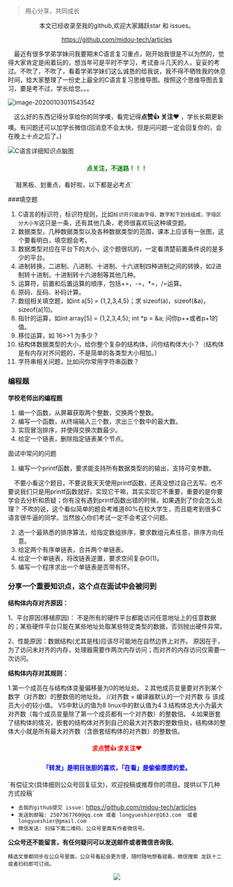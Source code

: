 > 用心分享，共同成长
>



<p align="center">本文已经收录至我的github,欢迎大家踊跃star 和 issues。</p>
<p align="center"><a  href="https://github.com/midou-tech/articles" target="_blank">https://github.com/midou-tech/articles</a></p>
&emsp;最近有很多学弟学妹问我要期末C语言复习重点，刚开始我很是不以为然的，觉得大家肯定是闹着玩的，想当年可是平时不学习，考试奋斗几天的人，妥妥的考过。不吹了，不吹了，看着学弟学妹们这么诚恳的给我说，我不得不牺牲我的休息时间，给大家整理了一份史上最全的C语言复习思维导图。按照这个思维导图去复习，要是考不过，学长给您。。。

![image-20200103011543542](https://tva1.sinaimg.cn/large/006tNbRwly1gaiq04k0p3j30wq0digmt.jpg)



&emsp;这么好的东西记得分享给你的同学噢，看完记得**点赞👍**  **关注❤️**  ，学长长期更新噢。有问题还可以加学长微信(回消息不会太快，但是问问题一定会回复你的，会在晚上十点之后了。)

![C语言详细知识点脑图](https://tva1.sinaimg.cn/large/006tNbRwly1gaiq8nycm4j30u01dlaqs.jpg)

<p><h4   style="color:green;text-align:center">点关注，不迷路！！！</h4></p>
&emsp;`敲黑板、划重点，看好啦，以下都是必考点`

###填空题

1. C语言的标识符，标识符规则，比如`标识符只能由字母、数字和下划线组成，字母区分大小写`这只是一条，还有其他几条，老师很喜欢玩这种填空题。
2. 数据类型，几种数据类型以及各种数据类型的范围，课本上应该有一张图，这个要看明白，填空题会考。
3. 数据类型对应在平台下的大小，这个题很坑的，一定看清楚前置条件说的是多少的平台。
4. 进制转换，二进制、八进制、十进制、十六进制四种进制之间的转换，如2进制转十进制，十进制转十六进制等其他几种。
5. 运算符，前置和后置运算的顺序，包括+=，-=，*=，/=运算。
6. 原码、反码、补码计算。
7. 数组相关填空题，如int a[5] = {1,2,3,4,5}；求 sizeof(a)，sizeof(&a)，sizeof(a[1])。
8. 指针的运算，如int array[5] = {1,2,3,4,5}; int \*p = &a; 问你p++或者p+1的值。
9. 移位运算，如 16>>1  为多少？
10. 结构体数据类型的大小，给你整个复杂的结构体，问你结构体大小？（结构体是有内存对齐问题的，不是简单的各类型大小相加。）
11. 字符串相关问题，比如问你常用字符串函数？

### 编程题

**学校老师出的编程题**

1. 编一个函数，从屏幕获取两个整数，交换两个整数。
2. 编写一个函数，从终端输入三个数，求出三个数中的最大数。
3. 实现冒泡排序，并使得交换次数最少。
4. 给定一个链表，删除指定链表某个节点。

面试中常问的问题

1. 编写一个printf函数，要求能支持所有数据类型的的输出，支持可变参数。

&emsp;不要小看这个题目，不要说我天天使用printf函数，还真没想过自己去写。也不要说我们只是用printf函数就好，实现它干嘛，其实实现它不重要，重要的是你要学会去分析和质疑；你有没有遇到printf函数出错的时候，如果遇到了你会怎么处理？  不吹的说，这个看似简单的题会考难道80%在校大学生，而且能考到很多C语言很牛逼的同学。当然放心你们考试一定不会考这个问题。

2. 选一个最熟悉的排序算法，给指定数组排序，要求数组元素任意，排序方向任意。
3. 给定两个有序单链表，合并两个单链表。
4. 给定一个单链表，将改链表逆置，要求空间复杂O(1)。
5. 编写一个程序求出一个单链表是否带有环。



### 分享一个重要知识点，这个点在面试中会被问到

**结构体内存对齐原因：**

1、平台原因(移植原因)：
不是所有的硬件平台都能访问任意地址上的任意数据的；某些硬件平台只能在某些地址处取某些特定类型的数据，否则抛出硬件异常。

2、性能原因：数据结构(尤其是栈)应该尽可能地在自然边界上对齐。
原因在于，为了访问未对齐的内存，处理器需要作两次内存访问；而对齐的内存访问仅需要一次访问。

**结构体内存对其规则：**

1.第一个成员在与结构体变量偏移量为0的地址处。
2.其他成员变量要对齐到某个数字（对齐数）的整数倍的地址处。
    //对齐数 = 编译器默认的一个对齐数 与 该成员大小的较小值。
    VS中默认的值为8
    linux中的默认值为4
3.结构体总大小为最大对齐数（每个成员变量除了第一个成员都有一个对齐数）的整数倍。
4.如果嵌套了结构体的情况，嵌套的结构体对齐到自己的最大对齐数的整数倍处，结构体的整体大小就是所有最大对齐数（含嵌套结构体的对齐数）的整数倍。

<p><h4   style="color:red;text-align:center">求点赞👍  求关注❤️ </h4></p>
<p><h4   style="color:blue;text-align:center">「转发」是明目张胆的喜欢，「在看」是偷偷摸摸的爱。</h4></p>
`有偿征文(具体细则公众号回复征文)，欢迎投稿或推荐你的项目。提供以下几种方式投稿`

- `去我的github提交 issue:` https://github.com/midou-tech/articles
- `发送到邮箱: 2507367760@qq.com 或者 longyueshier@163.com  或者 longyueshier@gmail.com`
- `微信发送: 扫描下面二维码，公众号里面有作者微信号。`

**公众号还不能留言，有任何疑问可以发送邮件或者微信咨询我**。

`精选文章都同步在公众号里面，公众号看起会更方便，随时随地想看就看。微信搜索 龙跃十二 或者扫码即可订阅。`

<p align="center"><image src="https://tva1.sinaimg.cn/large/006tNbRwly1gajt6oiqwmj30p00dw79g.jpg" ></image></p>
